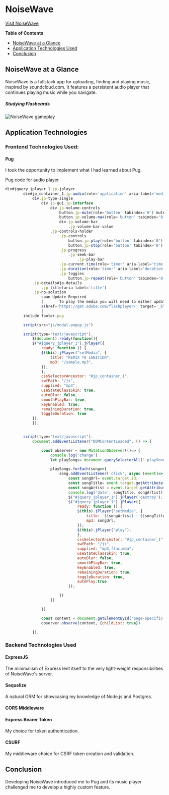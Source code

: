 # NoiseWave
[Visit NoiseWave](https://noisewave.herokuapp.com/)

**Table of Contents**
* [NoiseWave at a Glance](#noisewave-at-a-glance)
* [Application Technologies Used](#application-technologies) 
* [Conclusion](#conclusion)

## NoiseWave at a Glance
NoiseWave is a fullstack app for uploading, finding and playing music, inspired by soundcloud.com. It features a persistent audio player that continues playing music while you navigate.

##### Studying Flashcards
![NoiseWave gameplay](/readme-resources/noisewave-demo.gif)

## Application Technologies
### Frontend Technologies Used:
#### Pug
I took the opportunity to implement what I had learned about Pug.

Pug code for audio player
```javascript
div#jquery_jplayer_1.jp-jplayer
        div#jp_container_1.jp-audio(role='application' aria-label='media player')
            div.jp-type-single
                div.jp-gui.jp-interface
                    div.jp-volume-controls
                        button.jp-mute(role='button' tabindex='0') mute
                        button.jp-volume-max(role='button' tabindex='0') max volume
                        div.jp-volume-bar
                            .jp-volume-bar-value
                    .jp-controls-holder
                        .jp-controls
                            button.jp-play(role='button' tabindex='0') play
                            button.jp-stop(role='button' tabindex='0') stop
                        .jp-progress
                            .jp-seek-bar
                                .jp-play-bar
                        .jp-current-time(role='timer' aria-label='time') &nbsp;
                        .jp-duration(role='timer' aria-label='duration') &nbsp;
                        .jp-toggles
                            button.jp-repeat(role='button' tabindex='0') repeat
            .jp-details#jp-details
                .jp-title(aria-label='title')
            .jp-no-solution
                span Update Required
                |       To play the media you will need to either update your browser to a recent version or update your
                a(href='https://get.adobe.com/flashplayer/' target='_blank') Flash plugin
                | .
        include footer.pug

        script(src="js/modal-popup.js")

        script(type="text/javascript").
            $(document).ready(function(){
            $("#jquery_jplayer_1").jPlayer({
                ready: function () {
                $(this).jPlayer("setMedia", {
                    title: "REMIX TO IGNITION",
                    mp3: "/sample.mp3",
                });
                },
                cssSelectorAncestor: "#jp_container_1",
                swfPath: "/js",
                supplied: "mp3",
                useStateClassSkin: true,
                autoBlur: false,
                smoothPlayBar: true,
                keyEnabled: true,
                remainingDuration: true,
                toggleDuration: true
            });
            });


        script(type="text/javascript").
            document.addEventListener("DOMContentLoaded", () => {

                const observer = new MutationObserver(()=> {
                    console.log('change')
                    let playSongs= document.querySelectorAll('.playSong')

                    playSongs.forEach(song=>{
                        song.addEventListener('click', async (event)=> {
                            const songUrl= event.target.id;
                            const songTitle= event.target.getAttribute('data-title');
                            const songArtist = event.target.getAttribute('data-artist');
                            console.log('data', songTitle, songArtist);
                            $("#jquery_jplayer_1").jPlayer('destroy');
                            $("#jquery_jplayer_1").jPlayer({
                                ready: function () {
                                $(this).jPlayer("setMedia", {
                                    title: `${songArtist} - ${songTitle}`,
                                    mp3: songUrl,
                                });
                                $(this).jPlayer("play");
                                },
                                cssSelectorAncestor: "#jp_container_1",
                                swfPath: "/js",
                                supplied: "mp3,flac,m4a",
                                useStateClassSkin: true,
                                autoBlur: false,
                                smoothPlayBar: true,
                                keyEnabled: true,
                                remainingDuration: true,
                                toggleDuration: true,
                                autoPlay:true
                            });

                        })
                    })

                })

                const content = document.getElementById('page-specific-content');
                observer.observe(content, {childList: true})

            });
```

### Backend Technologies Used
#### ExpressJS
The minimalism of Express lent itself to the very light-weight responsibilities of NoiseWave's server.
#### Sequelize
A natural ORM for showcasing my knowledge of Node.js and Postgres.
#### CORS Middleware
#### Express Bearer Token
My choice for token authentication.
#### CSURF
My middleware choice for CSRF token creation and validation.

## Conclusion
Developing NoiseWave introduced me to Pug and its music player challenged me to develop a highly custom feature.
